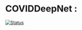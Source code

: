 # COVIDDeepNet : 

[![Status](#https://img.shields.io/badge/status-under--development-blue)](https://github.com/khanfarhan10/COVIDDeepNet)
